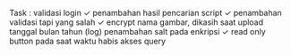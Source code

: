 Task :
validasi login ✓
penambahan hasil pencarian script ✓
penambahan validasi tapi yang salah ✓
encrypt nama gambar, dikasih saat upload tanggal bulan tahun (log)
penambahan salt pada enkripsi ✓
read only button pada saat waktu habis
akses query
